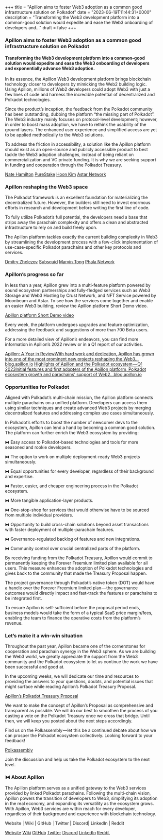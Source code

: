 +++
title = "Apillon aims to foster Web3 adoption as a common good infrastructure solution on Polkadot"
date = "2023-06-19T11:44:31+0000"
description = "Transforming the Web3 development platform into a common-good solution would expedite and ease the Web3 onboarding of developers and…"
draft = false
+++

### Apillon aims to foster Web3 adoption as a common good infrastructure solution on Polkadot


#### Transforming the Web3 development platform into a common-good solution would expedite and ease the Web3 onboarding of developers and exponentially advance Web3 adoption.


In its essence, the Apillon Web3 development platform brings blockchain technology closer to developers by mimicking the Web2 building logic. Using Apillon, millions of Web2 developers could adopt Web3 with just a few lines of code and harness the incredible potential of decentralized and Polkadot technologies.


Since the product’s inception, the feedback from the Polkadot community has been outstanding, dubbing the platform “the missing part of Polkadot”. The Web3 industry mainly focuses on protocol-level development; however, in order to boost mass adoption, we have to rethink the usability of the ground layers. The enhanced user experience and simplified access are yet to be applied methodically to the Web3 solutions.


To address the friction in accessibility, a solution like the Apillon platform should exist as an open-source and publicly accessible product to best tackle the Web3 adoption challenges, instead of being reliant on commercialization and VC private funding. It is why we are seeking support in funding and cooperation through the Polkadot Treasury.

[Nate Hamilton](https://www.linkedin.com/in/nathanieldhamilton/)
[PureStake](https://www.purestake.com/)
[Hoon Kim](https://de.linkedin.com/in/hoonsubin)
[Astar Network](https://astar.network/)

### Apillon reshaping the Web3 space


The Polkadot framework is an excellent foundation for materializing the decentralized future. However, the builders still need to invest enormous efforts in research and development before writing the first line of code.


To fully utilize Polkadot’s full potential, the developers need a base that strips away the parachain complexity and offers a clean and abstracted infrastructure to rely on and build freely upon.


The Apillon platform tackles exactly the current building complexity in Web3 by streamlining the development process with a few-click implementation of use-case-specific Polkadot parachains and other key protocols and services.

[Dmitry Zhelezov](https://www.linkedin.com/in/dmitry-zhelezov-23766217)
[Subsquid](https://www.subsquid.io/)
[Marvin Tong](https://sg.linkedin.com/in/marvintong/en)
[Phala Network](https://phala.network/)

### Apillon’s progress so far


In less than a year, Apillon grew into a multi-feature platform powered by sound ecosystem partnerships and fully-fledged services such as Web3 Storage and Web3 Hosting by Crust Network, and NFT Service powered by Moonbeam and Astar. To see how the services come together and enable an easier Web3 building, review the Apillon platform Short Demo video.

[Apillon platform Short Demo video](https://www.youtube.com/watch?v=qQJnuvUo-xo)

Every week, the platform undergoes upgrades and feature optimization, addressing the feedback and suggestions of more than 700 Beta users.


For a more detailed view of Apillon’s endeavors, you can find more information in Apillon’s 2022 review or in a Q1 report of our activities.

[Apillon: A Year in ReviewWith hard work and dedication, Apillon has grown into one of the most prominent new projects reshaping the Web3…blog.apillon.io](https://blog.apillon.io/apillon-a-year-in-review-89b0bb3e736f)
[Highlights of Apillon and the Polkadot ecosystem — Q1 2023Initial features and first adopters of the Apillon platform, Polkadot ecosystem growth and parachains’ support of Web2…blog.apillon.io](https://blog.apillon.io/highlights-of-apillon-and-the-polkadot-ecosystem-q1-2023-5e8caaac8bbf)

### Opportunities for Polkadot


Aligned with Polkadot’s multi-chain mission, the Apillon platform connects multiple parachains on a unified platform. Developers can access them using similar techniques and create advanced Web3 projects by merging decentralized features and addressing complex use cases simultaneously.


In Polkadot’s efforts to boost the number of newcomer devs to the ecosystem, Apillon can lend a hand by becoming a common good solution. The platform can further enrich the Web3 ecosystem by providing:


⧓ Easy access to Polkadot-based technologies and tools for more seasoned and rookie developers.


⧓ The option to work on multiple deployment-ready Web3 projects simultaneously.


⧓ Equal opportunities for every developer, regardless of their background and expertise.


⧓ Faster, easier, and cheaper engineering process in the Polkadot ecosystem.


⧓ More tangible application-layer products.


⧓ One-stop-shop for services that would otherwise have to be sourced from multiple individual providers.


⧓ Opportunity to build cross-chain solutions beyond asset transactions with faster deployment of multiple-parachain features.


⧓ Governance-regulated backlog of features and new integrations.


⧓ Community control over crucial centralized parts of the platform.


By receiving funding from the Polkadot Treasury, Apillon would commit to permanently keeping the Forever Freemium limited plan available for all users. This measure enhances the adoption of Polkadot technologies and gives back to the community that made the Treasury Proposal happen.


The project governance through Polkadot’s native token (DOT) would have a handle over the Forever Freemium limited plan — the governance outcomes would directly impact and fast-track the features or parachains to be integrated first.


To ensure Apillon is self-sufficient before the proposal period ends, business models would take the form of a typical SaaS price margin/fees, enabling the team to finance the operative costs from the platform’s revenue.


### Let’s make it a win-win situation


Throughout the past year, Apillon became one of the cornerstones for cooperation and parachain synergy in the Web3 sphere. As we are building the Web3 world, we greatly appreciate the support from the Web3 community and the Polkadot ecosystem to let us continue the work we have been successful and good at.


In the upcoming weeks, we will dedicate our time and resources to providing the answers to your questions, doubts, and potential issues that might surface while reading Apillon’s Polkadot Treasury Proposal.

[Apillon’s Polkadot Treasury Proposal](https://docs.google.com/document/d/1fBRLVzj7KQHqQDbt5Gad4OwTaoVQOx8DPObaosGPHEg/edit)

We want to make the concept of Apillon’s Proposal as comprehensive and transparent as possible. We will do our best to smoothen the process of you casting a vote on the Polkadot Treasury once we cross that bridge. Until then, we will keep you posted about the next steps accordingly.


Find us on the Polkassembly — let this be a continued debate about how we can prosper the Polkadot ecosystem collectively. Looking forward to your feedback!

[Polkassembly](https://polkadot.polkassembly.io/referenda/81)

Join the discussion and help us take the Polkadot ecosystem to the next level.


### ⧓ About Apillon


The Apillon platform serves as a unified gateway to the Web3 services provided by linked Polkadot parachains. Following the multi-chain vision, Apillon powers the transition of developers to Web3, simplifying its adoption in the real economy, and expanding its versatility as the ecosystem grows. With Apillon, Web3 services are within reach for every developer, regardless of their background and experience with blockchain technology.


Website | Wiki | GitHub | Twitter | Discord| LinkedIn | Reddit

[Website](https://apillon.io/)
[Wiki](https://wiki.apillon.io/)
[GitHub](https://github.com/Apillon-web3)
[Twitter](https://twitter.com/apillon)
[Discord](https://discord.gg/apillon)
[LinkedIn](https://www.linkedin.com/company/apillon/)
[Reddit](https://www.reddit.com/r/apillon/)